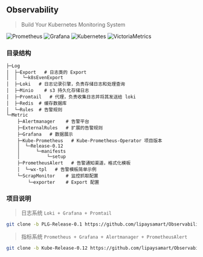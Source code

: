 ## Observability

>Build Your Kubernetes Monitoring System

![Prometheus](https://img.shields.io/badge/Prometheus-E6522C?style=for-the-badge&logo=Prometheus&logoColor=white) ![Grafana](https://img.shields.io/badge/grafana-%23F46800.svg?style=for-the-badge&logo=grafana&logoColor=white) 	![Kubernetes](https://img.shields.io/badge/kubernetes-%23326ce5.svg?style=for-the-badge&logo=kubernetes&logoColor=white) ![VictoriaMetrics](https://img.shields.io/badge/VictoriaMetrics-%23512BD4?style=for-the-badge&logo=VictoriaMetrics&logoColor=white)

### 目录结构

```
├─Log
│  ├─Export   # 日志类的 Export
│  │  └─k8sEvenExport
│  ├─Loki   # 日志记录引擎，负责存储日志和处理查询
│  ├─Minio    # s3 持久化存储日志
│  ├─Promtail   # 代理，负责收集日志并将其发送给 loki
│  ├─Redis  # 缓存数据库
│  └─Rules  # 告警规则
└─Metric
    ├─Alertmanager    # 告警平台
    ├─ExternalRules   # 扩展的告警规则
    ├─Grafana   # 数据展示
    ├─Kube-Prometheus   # Kube-Prometheus-Operator 项目版本
    │  └─Release-0.12
    │      └─manifests
    │          └─setup
    ├─PrometheusAlert   # 告警通知渠道，格式化模板
    │  └─wx-tpl   # 告警模板简单示例
    └─ScrapMonitor    # 监控抓取配置
        └─exporter    # Export 配置
```  

### 项目说明

>日志系统 `Loki + Grafana + Promtail` 

```sh
git clone -b PLG-Release-0.1 https://github.com/lipaysamart/Observability.git
```

>指标系统 `Prometheus + Grafana + Alertmanager + PrometheusAlert`

```sh
git clone -b Kube-Release-0.12 https://github.com/lipaysamart/Observability.git
```